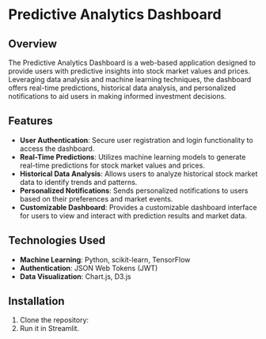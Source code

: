 # Predictive Analytics Dashboard

## Overview
The Predictive Analytics Dashboard is a web-based application designed to provide users with predictive insights into stock market values and prices. Leveraging data analysis and machine learning techniques, the dashboard offers real-time predictions, historical data analysis, and personalized notifications to aid users in making informed investment decisions.

## Features
- **User Authentication**: Secure user registration and login functionality to access the dashboard.
- **Real-Time Predictions**: Utilizes machine learning models to generate real-time predictions for stock market values and prices.
- **Historical Data Analysis**: Allows users to analyze historical stock market data to identify trends and patterns.
- **Personalized Notifications**: Sends personalized notifications to users based on their preferences and market events.
- **Customizable Dashboard**: Provides a customizable dashboard interface for users to view and interact with prediction results and market data.

## Technologies Used
- **Machine Learning**: Python, scikit-learn, TensorFlow
- **Authentication**: JSON Web Tokens (JWT)
- **Data Visualization**: Chart.js, D3.js

## Installation
1. Clone the repository:
2. Run it in Streamlit.
